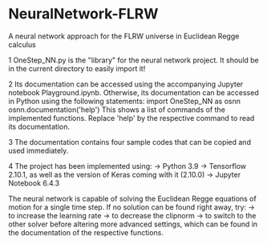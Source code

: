 # NeuralNetwork-FLRW
A neural network approach for the FLRW universe in Euclidean Regge calculus




1 OneStep_NN.py is the "library" for the neural network project.
  It should be in the current directory to easily import it!

2 Its documentation can be accessed using the accompanying Jupyter notebook Playground.ipynb.
  Otherwise, its documentation can be accessed in Python using the following statements:
        import OneStep_NN as osnn
        osnn.documentation('help')
  This shows a list of commands of the implemented functions.
  Replace 'help' by the respective command to read its documentation.

3 The documentation contains four sample codes that can be copied and used immediately.

4 The project has been implemented using:
        -> Python 3.9
        -> Tensorflow 2.10.1, as well as the version of Keras coming with it (2.10.0)
        -> Jupyter Notebook 6.4.3




The neural network is capable of solving the Euclidean Regge equations of motion for a single time step. If no solution can be found right away, try:
        -> to increase the learning rate
        -> to decrease the clipnorm
        -> to switch to the other solver
before altering more advanced settings, which can be found in the documentation of the respective functions.
